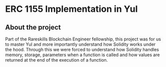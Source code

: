 # ERC 1155 Implementation in Yul

## About the project

Part of the Rareskills Blockchain Engineer fellowship, this project was for us to master Yul and more importantly understand how Solidity works under the hood. Through this we were forced to understand how Solidity handles memory, storage, parameters when a function is called and how values are returned at the end of the execution of a function.
